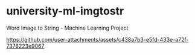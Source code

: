 # university-ml-imgtostr
Word Image to String - Machine Learning Project

https://github.com/user-attachments/assets/c438a7b3-e5fd-433e-a72f-7376223e9067

